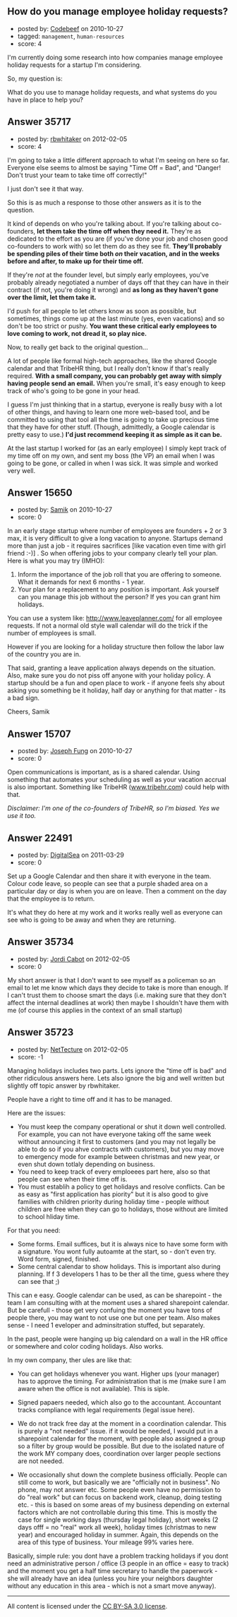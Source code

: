 ## How do you manage employee holiday requests?

- posted by: [Codebeef](https://stackexchange.com/users/-1/1594-codebeef) on 2010-10-27
- tagged: `management`, `human-resources`
- score: 4

I'm currently doing some research into how companies manage employee holiday requests for a startup I'm considering.

So, my question is:

What do you use to manage holiday requests, and what systems do you have in place to help you?


## Answer 35717

- posted by: [rbwhitaker](https://stackexchange.com/users/-1/15024-rbwhitaker) on 2012-02-05
- score: 4

I'm going to take a little different approach to what I'm seeing on here so far.  Everyone else seems to almost be saying "Time Off = Bad", and "Danger! Don't trust your team to take time off correctly!"

I just don't see it that way.

So this is as much a response to those other answers as it is to the question.

It kind of depends on who you're talking about.  If you're talking about co-founders, **let them take the time off when they need it.**  They're as dedicated to the effort as you are (if you've  done your job and chosen good co-founders to work with) so let them do as they see fit.  **They'll probably be spending piles of their time both *on* their vacation, and in the weeks before and after, to make up for their time off.**

If they're *not* at the founder level, but simply early employees, you've probably already negotiated a number of days off that they can have in their contract (if not, you're doing it wrong) and **as long as they haven't gone over the limit, let them take it.**

I'd push for all people to let others know as soon as possible, but sometimes, things come up at the last minute (yes, even vacations) and so don't be too strict or pushy.  **You want these critical early employees to love coming to work, not dread it, so play nice.**

Now, to really get back to the original question...

A lot of people like formal high-tech approaches, like the shared Google calendar and that TribeHR thing, but I really don't know if that's really required.  **With a small company, you can probably get away with simply having people send an email.**  When you're small, it's easy enough to keep track of who's going to be gone in your head.  

I guess I'm just thinking that in a startup, everyone is really busy with a lot of other things, and having to learn one more web-based tool, and be committed to using that tool all the time is going to take up precious time that they have for other stuff.  (Though, admittedly, a Google calendar is pretty easy to use.)  **I'd just recommend keeping it as simple as it can be.**

At the last startup I worked for (as an early employee) I simply kept track of my time off on my own, and sent my boss (the VP) an email when I was going to be gone, or called in when I was sick.  It was simple and worked very well.




## Answer 15650

- posted by: [Samik](https://stackexchange.com/users/-1/3353-samik) on 2010-10-27
- score: 0

<p>In an early stage startup where number of employees are founders + 2 or 3 max, it is very difficult to give a long vacation to anyone. Startups demand more than just a job - it requires sacrifices [like vacation even time with girl friend :-)] . So when offering jobs to your company clearly tell your plan. Here is what you may try (IMHO):</p>

<ol>
<li>Inform the importance of the job roll that you are offering to someone. What it demands for next 6 months - 1 year.</li>
<li>Your plan for a replacement to any position is important. Ask yourself can you manage this job without the person? If yes you can grant him holidays.</li>
</ol>

<p>You can use a system like: <a href="http://www.leaveplanner.com/" rel="nofollow">http://www.leaveplanner.com/</a> for all employee requests. If not a normal old style wall calendar will do the trick if the number of employees is small.</p>

<p>However if you are looking for a holiday structure then follow the labor law of the country you are in. </p>

<p>That said, granting a leave application always depends on the situation. Also, make sure you do not piss off anyone with your holiday policy. A startup should be a fun and open place to work - if anyone feels shy about asking you something be it holiday, half day or anything for that matter - its a bad sign.</p>

<p>Cheers,
Samik</p>



## Answer 15707

- posted by: [Joseph Fung](https://stackexchange.com/users/-1/1669-joseph-fung) on 2010-10-27
- score: 0

Open communications is important, as is a shared calendar. Using something that automates your scheduling as well as your vacation accrual is also important. Something like TribeHR (www.tribehr.com) could help with that.

*Disclaimer: I'm one of the co-founders of TribeHR, so I'm biased. Yes we use it too.*


## Answer 22491

- posted by: [DigitalSea](https://stackexchange.com/users/-1/7816-digitalsea) on 2011-03-29
- score: 0

Set up a Google Calendar and then share it with everyone in the team. Colour code leave, so people can see that a purple shaded area on a particular day or day is when you are on leave. Then a comment on the day that the employee is to return.

It's what they do here at my work and it works really well as everyone can see who is going to be away and when they are returning.


## Answer 35734

- posted by: [Jordi Cabot](https://stackexchange.com/users/-1/12150-jordi-cabot) on 2012-02-05
- score: 0

My short answer is that I don't want to see myself as a policeman so an email to let me know which days they decide to take is more than enough. If I can't trust them to choose smart the days (i.e. making sure that they don't affect the internal deadlines at work) then maybe I shouldn't have them with me (of course this applies in the context of an small startup)


## Answer 35723

- posted by: [NetTecture](https://stackexchange.com/users/-1/3350-nettecture) on 2012-02-05
- score: -1

Managing holidays includes two parts. Lets ignore the "time off is bad" and other ridiculous answers here. Lets also ignore the big and well written but slightly off topic answer by rbwhitaker.

People have a right to time off and it has to be managed.

Here are the issues:
* You must keep the company operational or shut it down well controlled. For example, you can not have everyone taking off the same week without announcing it first to customers (and you may not legally be able to do so if you ahve contracts with customers), but you may move to emergency mode for example between christmas and new year, or even shut down totlaly depending on business.
* You need to keep track of every emploeees part here, also so that people can see when their time off is.
* You must establih a policy to get holidays and resolve conflicts. Can be as easy as "first application has piority" but it is also good to give families with children priority during holiday time - people without children are free when they can go to holidays, those without are limited to school hliday time.

For that you need:
* Some forms. Email suffices, but it is always nice to have some form with a signature. You wont fully autoamte at the start, so - don't even try. Word form, signed, finished.
* Some central calendar to show holidays. This is important also during planning. If f 3 developers 1 has to be ther all the time, guess where they can see that ;)

This can e easy. Google calendar can be used, as can be sharepoint - the team I am consulting with at the moment uses a shared sharepoint calendar. But be carefull - those get very confuing the moment you have tons of people there, you may want to not use one but one per team. Also makes sense - I need 1 eveloper and adminsitration stuffed, but separately.

In the past, people were hanging up big calendard on a wall in the HR office or somewhere and color coding holidays. Also works.

In my own company, ther ules are like that:
* You can get holidays whenever you want. Higher ups (your manager) has to approve the timing. For administration that is me (make sure I am aware when the office is not available). This is siple.

* Signed papaers needed, which also go to the accountant. Accountant tracks compliance with legal requirements (legal issue here).

* We do not track free day at the moment in a coordination calendar. This is purely a "not needed" issue. if it would be needed, I would put in a sharepoint calendar for the moment, with people also assigned a group so a filter by group would be possible. But due to the isolated nature of the work MY company does, coordination over larger people sections are not needed.

* We occasionally shut down the complete business officially. People can still come to work, but basically we are "officially not in business". No phone, may not answer etc. Some people even have no permission to do "real work" but can focus on backend work, cleanup, doing testing etc. - this is based on some areas of my business depending on external factors which are not controllable during this time. This is mostly the case for single working days (thursday legal holiday), short weeks (2 days offf = no "real" work all week), holiday times (christmas to new year) and encouraged holiday in summer. Again, this depends on the area of this type of business. Your mileage 99% varies here.

Basically, simple rule: you dont have a problem tracking holidays if you dont need an administrative person / office (3 people in an office = easy to track) and the moment you get a half time secretary to handle the paperwork - she will already have an idea (unless you hire your neighbors daughter without any education in this area - which is not a smart move anyway).



---

All content is licensed under the [CC BY-SA 3.0 license](https://creativecommons.org/licenses/by-sa/3.0/).
